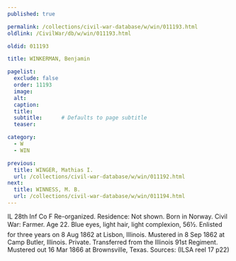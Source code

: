 ```yaml
---
published: true

permalink: /collections/civil-war-database/w/win/011193.html
oldlink: /CivilWar/db/w/win/011193.html

oldid: 011193

title: WINKERMAN, Benjamin

pagelist:
  exclude: false
  order: 11193
  image: 
  alt:
  caption:
  title:
  subtitle:      # Defaults to page subtitle
  teaser:

category: 
  - W 
  - WIN

previous:
  title: WINGER, Mathias I.
  url: /collections/civil-war-database/w/win/011192.html  
next:
  title: WINNESS, M. B.
  url: /collections/civil-war-database/w/win/011194.html   
---
```

IL 28th Inf Co F Re-organized. Residence: Not shown. Born in Norway. Civil War: Farmer. Age 22. Blue eyes, light hair, light complexion, 5&#146;6&frac12;&#148;. Enlisted for three years on 8 Aug 1862 at Lisbon, Illinois. Mustered in 8 Sep 1862 at Camp Butler, Illinois. Private. Transferred from the Illinois 91st Regiment. Mustered out 16 Mar 1866 at Brownsville, Texas. Sources: (ILSA reel 17 p22)